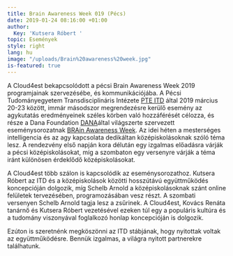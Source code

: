 ```yaml
---
title: Brain Awareness Week 019 (Pécs)
date: 2019-01-24 08:16:00 +01:00
author:
  Key: 'Kutsera Róbert '
topic: Események
style: right
lang: hu
image: "/uploads/Brain%20awareness%20week.jpg"
is-featured: true
---
```


A Cloud4est bekapcsolódott a pécsi Brain Awareness Week 2019 programjainak szervezésébe, és kommunikációjába. A Pécsi Tudományegyetem Transdisciplináris Intézete [PTE ITD](http://itdweb.hu/hu/kezdolap/) által 2019 március 20-23 között, immár másodszor megrendezésre kerülő esemény az agykutatás eredményeinek széles körben való hozzáférését célozza, és része a Dana Foundation [DANA](http://www.dana.org/)által világszerte szervezett eseménysorozatnak [BRAin Awareness Week](http://www.dana.org/baw/). 
Az idei héten a mesterséges intelligencia és az agy kapcsolata dedikáltan középiskolásoknak szóló téma lesz. A rendezvény első napján kora délután egy izgalmas előadásra várják a pécsi középiskolásokat, míg a szombaton egy versenyre várják a téma iránt különösen érdeklődő középiskolásokat. 

A Cloud4est több szálon is kapcsolódik az eseménysorozathoz. Kutsera Róbert az ITD és a középiskolások közötti hosszútávú együttműködés koncepcióján dolgozik, míg Schelb Arnold a középiskolásoknak szánt online felületek tervezésében, programozásában vesz részt. A szombati versenyen Schelb Arnold tagja lesz a zsűrinek. A Cloud4est, Kovács Renáta tanárnő és Kutsera Róbert vezetésével ezeken túl egy a populáris kultúra és a tudomány viszonyával foglalkozó honlap koncepcióján is dolgozik. 

Ezúton is szeretnénk megköszönni az ITD stábjának, hogy nyitottak voltak az együttműködésre. Bennük izgalmas, a világra nyitott partnerekre találhatunk.     
